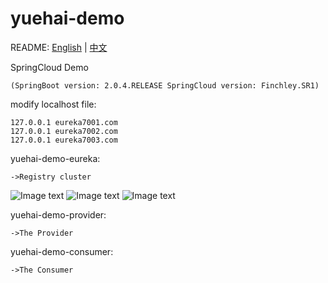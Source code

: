 # yuehai-demo

README: [English](https://github.com/zhaoyuehai/yuehai-demo/blob/master/README.md) | [中文](https://github.com/zhaoyuehai/yuehai-demo/blob/master/README-zh.md)

SpringCloud Demo

    (SpringBoot version: 2.0.4.RELEASE SpringCloud version: Finchley.SR1)


modify localhost file:

    127.0.0.1 eureka7001.com
    127.0.0.1 eureka7002.com
    127.0.0.1 eureka7003.com
 
 
yuehai-demo-eureka:
    
    ->Registry cluster

![Image text](https://github.com/zhaoyuehai/yuehai-demo/blob/master/img/1536557590.png)
![Image text](https://github.com/zhaoyuehai/yuehai-demo/blob/master/img/1536558263.png)
![Image text](https://github.com/zhaoyuehai/yuehai-demo/blob/master/img/1536557754.png)


yuehai-demo-provider:
    
    ->The Provider


yuehai-demo-consumer:
    
    ->The Consumer

